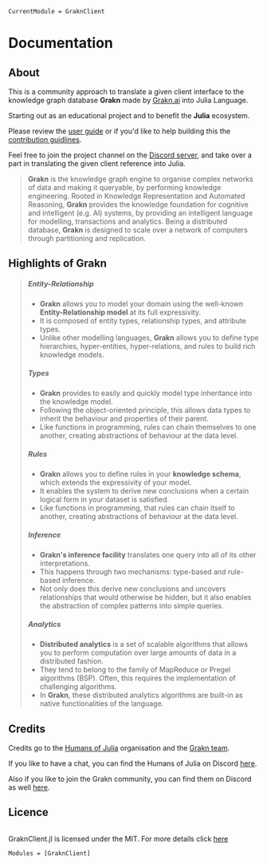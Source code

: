 ```@meta
CurrentModule = GraknClient
```

# Documentation

## About

This is a community approach to translate a given client interface to the knowledge graph database **Grakn** made by [Grakn.ai](https://grakn.ai/) into Julia Language.

Starting out as an educational project and to benefit the **Julia** ecosystem.

Please review the [user guide](http://0.0.0.0/guide.html) or if you'd like to help building this the [contribution guidlines](http://0.0.0.0/contributing.html).

Feel free to join the project channel on the [Discord server](https://discord.gg/NSYrYZQRyv), and take over a part in translating the given client reference into Julia.

> **Grakn** is the knowledge graph engine to organise complex networks of data and making it queryable, by performing knowledge engineering. 
> Rooted in Knowledge Representation and Automated Reasoning, **Grakn** provides the knowledge foundation for cognitive and intelligent (e.g. AI) systems, by providing an intelligent language for modelling,
> transactions and analytics. Being a distributed database, **Grakn** is designed to scale over a network of computers through partitioning and replication.

## Highlights of Grakn

> ##### Entity-Relationship #####
> - **Grakn** allows you to model your domain using the well-known **Entity-Relationship model** at its full expressivity. 
> - It is composed of entity types, relationship types, and attribute types.
> - Unlike other modelling languages, **Grakn** allows you to define type hierarchies, hyper-entities, hyper-relations, and rules to build rich knowledge models.   
>
> ##### Types #####
> - **Grakn** provides to easily and quickly model type inheritance into the knowledge model. 
> - Following the object-oriented principle, this allows data types to inherit the behaviour and properties of their parent.
> - Like functions in programming, rules can chain themselves to one another, creating abstractions of behaviour at the data level.   
>
> ##### Rules #####
> - **Grakn** allows you to define rules in your **knowledge schema**, which extends the expressivity of your model. 
> - It enables the system to derive new conclusions when a certain logical form in your dataset is satisfied.
> - Like functions in programming, that rules can chain itself to another, creating abstractions of behaviour at the data level.   
>
> ##### Inference #####
> - **Grakn's inference facility** translates one query into all of its other interpretations. 
> - This happens through two mechanisms: type-based and rule-based inference.
> - Not only does this derive new conclusions and uncovers relationships that would otherwise be hidden, but it also enables the abstraction of complex patterns into simple queries.   
>
> ##### Analytics #####
> - **Distributed analytics** is a set of scalable algorithms that allows you to perform computation over large amounts of data in a distributed fashion. 
> - They tend to belong to the family of MapReduce or Pregel algorithms (BSP). Often, this requires the implementation of challenging algorithms.
> - In **Grakn**, these distributed analytics algorithms are built-in as native functionalities of the language.   


## Credits

Credits go to the [Humans of Julia](https://github.com/Humans-of-Julia) organisation and the [Grakn team](https://grakn.ai/). 

If you like to have a chat, you can find the Humans of Julia on Discord [here](https://discord.gg/NSYrYZQRyv).

Also if you like to join the Grakn community, you can find them on Discord as well [here](https://discord.gg/HBJXnzRgmx).

## Licence

```@index
```
GraknClient.jl is licensed under the MIT. 
For more details click [here](https://github.com/Humans-of-Julia/GraknClient.jl/blob/dev/LICENSE)

```@autodocs
Modules = [GraknClient]
```
